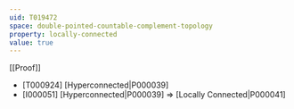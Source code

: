 ```yaml
---
uid: T019472
space: double-pointed-countable-complement-topology
property: locally-connected
value: true
---
```

[[Proof]]

* [T000924] [Hyperconnected|P000039]
* [I000051] [Hyperconnected|P000039] => [Locally Connected|P000041]

